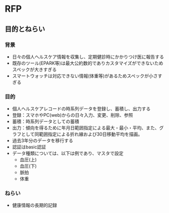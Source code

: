# RFP

## 目的とねらい

### 背景

* 日々の個人ヘルスケア情報を収集し、定期健診時にかかりつけ医に報告する
* 既存のツール(EPARK等)は最大公約数的でありカスタマイズができないためスペックが大きすぎる
* スマートウォッチは対応できない情報(体重等)があるためスペックが小さすぎる

### 目的

* 個人ヘルスケアレコードの時系列データを登録し、蓄積し、出力する
* 登録：スマホやPC(web)からの日々入力、変更、削除、参照
* 蓄積：時系列データとしての蓄積
* 出力：傾向を得るために年月日範囲指定による最大・最小・平均、また、グラフとして同範囲指定による折れ線および30日移動平均を描画。
* 過去3年分のデータを移行する
* 認証はbasic認証
* データ種類については、以下は例であり、マスタで設定
  * 血圧(上)
  * 血圧(下)
  * 脈拍
  * 体重

### ねらい
  * 健康情報の長期的記録